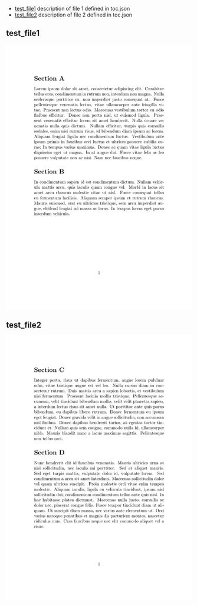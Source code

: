* [test_file1](#test_file1) description of file 1 defined in toc.json
* [test_file2](#test_file2) description of file 2 defined in toc.json

## test_file1
![test_file1](img/test_file1_0.png)

## test_file2
![test_file2](img/test_file2_0.png)
